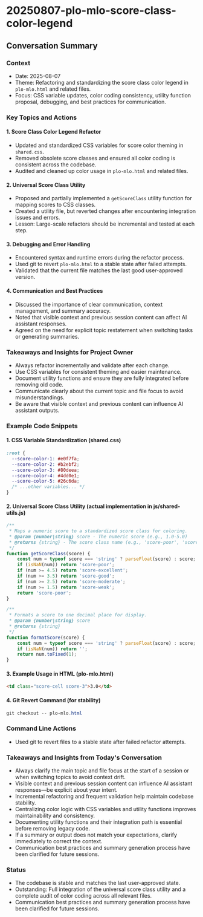 # 20250807-plo-mlo-score-class-color-legend

## Conversation Summary

### Context
- Date: 2025-08-07
- Theme: Refactoring and standardizing the score class color legend in `plo-mlo.html` and related files.
- Focus: CSS variable updates, color coding consistency, utility function proposal, debugging, and best practices for communication.

### Key Topics and Actions

#### 1. Score Class Color Legend Refactor
- Updated and standardized CSS variables for score color theming in `shared.css`.
- Removed obsolete score classes and ensured all color coding is consistent across the codebase.
- Audited and cleaned up color usage in `plo-mlo.html` and related files.

#### 2. Universal Score Class Utility
- Proposed and partially implemented a `getScoreClass` utility function for mapping scores to CSS classes.
- Created a utility file, but reverted changes after encountering integration issues and errors.
- Lesson: Large-scale refactors should be incremental and tested at each step.

#### 3. Debugging and Error Handling
- Encountered syntax and runtime errors during the refactor process.
- Used git to revert `plo-mlo.html` to a stable state after failed attempts.
- Validated that the current file matches the last good user-approved version.

#### 4. Communication and Best Practices
- Discussed the importance of clear communication, context management, and summary accuracy.
- Noted that visible context and previous session content can affect AI assistant responses.
- Agreed on the need for explicit topic restatement when switching tasks or generating summaries.

### Takeaways and Insights for Project Owner
- Always refactor incrementally and validate after each change.
- Use CSS variables for consistent theming and easier maintenance.
- Document utility functions and ensure they are fully integrated before removing old code.
- Communicate clearly about the current topic and file focus to avoid misunderstandings.
- Be aware that visible context and previous content can influence AI assistant outputs.

### Example Code Snippets

#### 1. CSS Variable Standardization (shared.css)
```css
:root {
  --score-color-1: #e0f7fa;
  --score-color-2: #b2ebf2;
  --score-color-3: #80deea;
  --score-color-4: #4dd0e1;
  --score-color-5: #26c6da;
  /* ...other variables... */
}
```


#### 2. Universal Score Class Utility (actual implementation in js/shared-utils.js)
```js
/**
 * Maps a numeric score to a standardized score class for coloring.
 * @param {number|string} score - The numeric score (e.g., 1.0-5.0)
 * @returns {string} - The score class name (e.g., 'score-poor', 'score-weak', ...)
 */
function getScoreClass(score) {
    const num = typeof score === 'string' ? parseFloat(score) : score;
    if (isNaN(num)) return 'score-poor';
    if (num >= 4.5) return 'score-excellent';
    if (num >= 3.5) return 'score-good';
    if (num >= 2.5) return 'score-moderate';
    if (num >= 1.5) return 'score-weak';
    return 'score-poor';
}

/**
 * Formats a score to one decimal place for display.
 * @param {number|string} score
 * @returns {string}
 */
function formatScore(score) {
    const num = typeof score === 'string' ? parseFloat(score) : score;
    if (isNaN(num)) return '';
    return num.toFixed(1);
}
```

#### 3. Example Usage in HTML (plo-mlo.html)
```html
<td class="score-cell score-3">3.0</td>
```

#### 4. Git Revert Command (for stability)
```powershell
git checkout -- plo-mlo.html
```

### Command Line Actions
- Used git to revert files to a stable state after failed refactor attempts.


### Takeaways and Insights from Today's Conversation
- Always clarify the main topic and file focus at the start of a session or when switching topics to avoid context drift.
- Visible context and previous session content can influence AI assistant responses—be explicit about your intent.
- Incremental refactoring and frequent validation help maintain codebase stability.
- Centralizing color logic with CSS variables and utility functions improves maintainability and consistency.
- Documenting utility functions and their integration path is essential before removing legacy code.
- If a summary or output does not match your expectations, clarify immediately to correct the context.
- Communication best practices and summary generation process have been clarified for future sessions.

### Status
- The codebase is stable and matches the last user-approved state.
- Outstanding: Full integration of the universal score class utility and a complete audit of color coding across all relevant files.
- Communication best practices and summary generation process have been clarified for future sessions.
